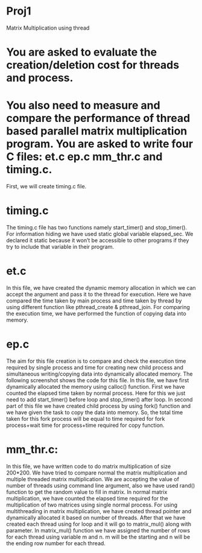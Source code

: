 # Proj1
Matrix Multiplication using thread
# You are asked to evaluate the creation/deletion cost for threads and process.
# You also need to measure and compare the performance of thread based parallel matrix multiplication program. You are asked to write four C files: et.c ep.c mm_thr.c and timing.c.
First, we will create timing.c file.
# timing.c
The timing.c file has two functions namely start_timer() and stop_timer(). For information
hiding we have used static global variable elapsed_sec. We declared it static because it won’t
be accessible to other programs if they try to include that variable in their program.
# et.c
In this file, we have created the dynamic memory allocation in which we can accept the
argument and pass it to the thread for execution.
 Here we have compared the time taken by main process and time taken by thread by using
different function like pthread_create &amp; pthread_join.
 For comparing the execution time, we have performed the function of copying data into
memory.
# ep.c
  The aim for this file creation is to compare and check the execution time required by single
process and time for creating new child process and simultaneous writing/copying data into
dynamically allocated memory.
   The following screenshot shows the code for this file. In this file, we have first dynamically
allocated the memory using calloc() function.
   First we have counted the elapsed time taken by normal process. Here for this we just need
to add start_timer() before loop and stop_timer() after loop.
   In second part of this file we have created child process by using fork() function and we
have given the task to copy the data into memory.
   So, the total time taken for this fork process will be equal to time required for fork
process+wait time for process+time required for copy function.
# mm_thr.c:
In this file, we have written code to do matrix multiplication of size 200*200.
We have tried to compare normal the matrix multiplication and multiple threaded matrix
multiplication.
We are accepting the value of number of threads using command line argument, also we have
used rand() function to get the random value to fill in matrix.
In normal matrix multiplication, we have counted the elapsed time required for the
multiplication of two matrices using single normal process.
For using multithreading in matrix multiplication, we have created thread pointer and
dynamically allocated it based on number of threads. After that we have created each thread
using for loop and it will go to matrix_mul() along with parameter.
In matrix_mul() function we have assigned the number of rows for each thread using variable
m and n.
m will be the starting and n will be the ending row number for each thread.
